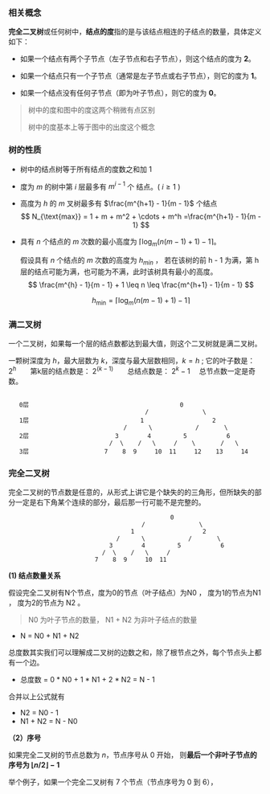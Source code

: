 ### 相关概念

**完全二叉树**或任何树中，**结点的度**指的是与该结点相连的子结点的数量，具体定义如下：

- 如果一个结点有两个子节点（左子节点和右子节点），则这个结点的度为 **2**。

- 如果一个结点只有一个子节点（通常是左子节点或右子节点），则它的度为 **1**。

- 如果一个结点没有任何子节点（即为叶子节点），则它的度为 **0**。



> 树中的度和图中的度这两个稍微有点区别
>
> 树中的度基本上等于图中的出度这个概念





### 树的性质

- 树中的结点树等于所有结点的度数之和加 1
- 度为 $m$ 的树中第 $i$ 层最多有 $m^{i - 1}$ 个 结点。( $i \geq 1$ )

- 高度为 $h$ 的 $m$ 叉树最多有  $\frac{m^{h+1} - 1}{m - 1}$ 个结点
  $$
  N_{\text{max}} = 1 + m + m^2 + \cdots + m^h
  =\frac{m^{h+1} - 1}{m - 1}
  $$

- 具有 $n$ 个结点的 $m$ 次数的最小高度为 $\lceil \log_m (n(m - 1) + 1) - 1 \rceil$。

   假设具有 $n$ 个结点的 $m$ 次数的高度为 $h_{min}$ ， 若在该树的前 h - 1 为满，第 h 层的结点可能为满，也可能为不满，此时该树具有最小的高度。
  $$
   \frac{m^{h} - 1}{m - 1} + 1 \leq n \leq  \frac{m^{h+1} - 1}{m - 1}
  $$
  
  $$
  h_{\text{min}} = \lceil \log_m (n(m - 1) + 1) - 1 \rceil
  $$
  



### 满二叉树

一个二叉树，如果每一个层的结点数都达到最大值，则这个二叉树就是满二叉树。



一颗树深度为 $h$，最大层数为  $k$，深度与最大层数相同，$k=h$ ;
它的叶子数是： $2^h$　　第k层的结点数是： $2^{(k-1)}$　　总结点数是： $2^k-1$ 　总节点数一定是奇数。

```

   0层                                          0
                                      /               \
   1层                               1                   2
                                /      \            /       \
   2层                        3        4         5           6
                            /  \    /   \     /    \       /   \
   3层                     7    8  9     10  11     12    13     14
```









### 完全二叉树

完全二叉树的节点数是任意的，从形式上讲它是个缺失的的三角形，但所缺失的部分一定是右下角某个连续的部分，最后那一行可能不是完整的。

```
											 0
                                     /               \
                                  1                   2
                              /      \            /       \
                            3        4         5           6
                          /  \    /   \     /    
                        7    8  9     10  11
```



**(1) 结点数量关系**

假设完全二叉树有N个节点，度为0的节点（叶子结点）为N0 ， 度为1的节点为N1 ， 度为2的节点为 N2 。

> N0 为叶子节点的数量， N1 + N2 为非叶子结点的数量

- N = N0 + N1 + N2

总度数其实我们可以理解成二叉树的边数之和，除了根节点之外，每个节点头上都有一个边。

- 总度数 = 0 * N0 + 1 * N1 + 2 * N2 =  N - 1

合并以上公式就有

- N2 = N0 - 1 
- N1 + N2 = N - N0





**（2）序号**

如果完全二叉树的节点总数为 $n$，节点序号从 0 开始， 则**最后一个非叶子节点的序号为  $⌊n/2⌋ - 1$**

举个例子，如果一个完全二叉树有 7 个节点（节点序号为 0 到 6），